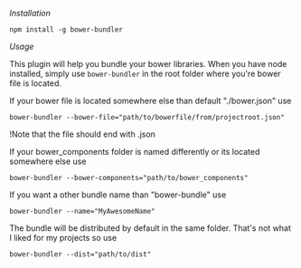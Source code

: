 *Installation*

```
npm install -g bower-bundler
```


*Usage*

This plugin will help you bundle your bower libraries.
When you have node installed, simply use `bower-bundler` in the root folder where you're bower file is located.

If your bower file is located somewhere else than default "./bower.json" use
```
bower-bundler --bower-file="path/to/bowerfile/from/projectroot.json"
```
!Note that the file should end with .json


If your bower_components folder is named differently or its located somewhere else use
```
bower-bundler --bower-components="path/to/bower_components"
```


If you want a other bundle name than "bower-bundle" use
```
bower-bundler --name="MyAwesomeName"
```


The bundle will be distributed by default in the same folder. That's not what I liked for my projects so use
```
bower-bundler --dist="path/to/dist"
```
